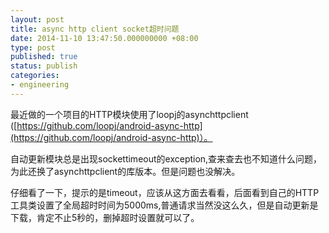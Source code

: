 ```yaml
---
layout: post
title: async http client socket超时问题
date: 2014-11-10 13:47:50.000000000 +08:00
type: post
published: true
status: publish
categories:
- engineering
---
```

最近做的一个项目的HTTP模块使用了loopj的asynchttpclient ([https://github.com/loopj/android-async-http](https://github.com/loopj/android-async-http)）。

自动更新模块总是出现sockettimeout的exception,查来查去也不知道什么问题，为此还换了asynchttpclient的库版本。但是问题也没解决。

仔细看了一下，提示的是timeout，应该从这方面去看看，后面看到自己的HTTP工具类设置了全局超时时间为5000ms,普通请求当然没这么久，但是自动更新是下载，肯定不止5秒的，删掉超时设置就可以了。